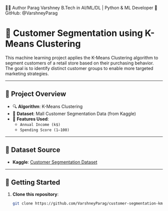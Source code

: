 👨‍💻 Author
Parag Varshney
B.Tech in AI/ML/DL | Python & ML Developer
🔗 GitHub: @VarshneyParag


# 🧠 Customer Segmentation using K-Means Clustering

This machine learning project applies the K-Means Clustering algorithm to segment customers of a retail store based on their purchasing behavior. The goal is to identify distinct customer groups to enable more targeted marketing strategies.

---

## 📌 Project Overview

- 🔍 **Algorithm**: K-Means Clustering
- 📁 **Dataset**: Mall Customer Segmentation Data (from Kaggle)
- 🧪 **Features Used**:
  - `Annual Income (k$)`
  - `Spending Score (1–100)`

---

## 📂 Dataset Source

- **Kaggle**: [Customer Segmentation Dataset](https://www.kaggle.com/datasets/vjchoudhary7/customer-segmentation-tutorial-in-python)

---

## 🚀 Getting Started

1. **Clone this repository**:
   ```bash
   git clone https://github.com/VarshneyParag/customer-segmentation-kmeans.git

